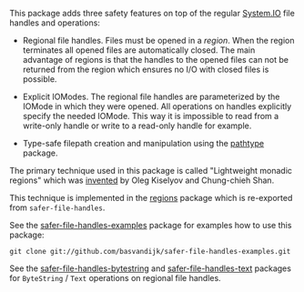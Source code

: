 This package adds three safety features on top of the regular
[System.IO] file handles and operations:

* Regional file handles. Files must be opened in a *region*. When the
  region terminates all opened files are automatically closed. The
  main advantage of regions is that the handles to the opened files
  can not be returned from the region which ensures no I/O with closed
  files is possible.

* Explicit IOModes. The regional file handles are parameterized by the
  IOMode in which they were opened. All operations on handles
  explicitly specify the needed IOMode. This way it is impossible to
  read from a write-only handle or write to a read-only handle for
  example.

* Type-safe filepath creation and manipulation using the [pathtype]
  package.

The primary technique used in this package is called "Lightweight
monadic regions" which was [invented][1] by Oleg Kiselyov and
Chung-chieh Shan.

This technique is implemented in the [regions] package which is
re-exported from `safer-file-handles`.

See the [safer-file-handles-examples] package for examples how
to use this package:

    git clone git://github.com/basvandijk/safer-file-handles-examples.git

See the [safer-file-handles-bytestring] and [safer-file-handles-text]
packages for `ByteString` / `Text` operations on regional file
handles.

[System.IO]: http://hackage.haskell.org/packages/archive/base/latest/doc/html/System-IO.html

[1]: http://okmij.org/ftp/Haskell/regions.html#light-weight

[pathtype]: 			 http://hackage.haskell.org/package/pathtype
[regions]:  			 http://hackage.haskell.org/package/regions
[safer-file-handles-bytestring]: http://hackage.haskell.org/package/safer-file-handles-bytestring
[safer-file-handles-text]:       http://hackage.haskell.org/package/safer-file-handles-text

[safer-file-handles-examples]: https://github.com/basvandijk/safer-file-handles-examples
